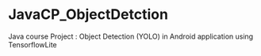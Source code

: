 # JavaCP_ObjectDetction
Java course Project : Object Detection (YOLO) in Android application using TensorflowLite
